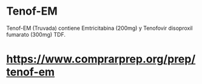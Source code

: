 # Tenof-EM
Tenof-EM (Truvada) contiene Emtricitabina (200mg) y Tenofovir disoproxil fumarato (300mg) TDF. 
# https://www.comprarprep.org/prep/tenof-em

